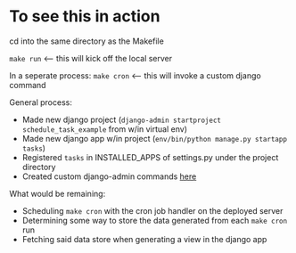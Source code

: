 # To see this in action

cd into the same directory as the Makefile

`make run` <-- this will kick off the local server

In a seperate process:
`make cron` <-- this will invoke a custom django command

General process:
* Made new django project (`django-admin startproject schedule_task_example` from w/in virtual env)
* Made new django app w/in project (`env/bin/python manage.py startapp tasks`)
* Registered `tasks` in INSTALLED_APPS of settings.py under the project directory
* Created custom django-admin commands [here](https://docs.djangoproject.com/en/dev/howto/custom-management-commands/#howto-custom-management-commands)

What would be remaining:
* Scheduling `make cron` with the cron job handler on the deployed server
* Determining some way to store the data generated from each `make cron` run
* Fetching said data store when generating a view in the django app
